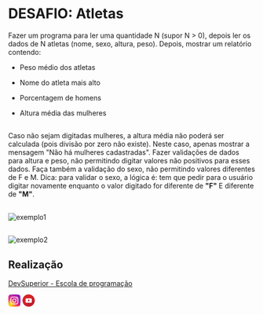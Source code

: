 <h1>DESAFIO: Atletas</h1>

Fazer um programa para ler uma quantidade N (supor N > 0), depois ler os dados de N atletas (nome,
sexo, altura, peso). Depois, mostrar um relatório contendo:

- Peso médio dos atletas

- Nome do atleta mais alto

- Porcentagem de homens

- Altura média das mulheres

  ##

Caso não sejam digitadas mulheres, a altura média não poderá ser calculada (pois divisão por zero não
existe). Neste caso, apenas mostrar a mensagem "Não há mulheres cadastradas".
Fazer validações de dados para altura e peso, não permitindo digitar valores não positivos para esses
dados. Faça também a validação do sexo, não permitindo valores diferentes de F e M.
Dica: para validar o sexo, a lógica é: tem que pedir para o usuário digitar novamente enquanto o valor
digitado for diferente de **"F"** E diferente de **"M"**.

##

![exemplo1](https://i.imgur.com/HmGUKcG.png)

##

![exemplo2](https://i.imgur.com/8A9nVZG.png)

## Realização

[DevSuperior - Escola de programação](https://devsuperior.com.br/)

[![DevSuperior no Instagram](https://raw.githubusercontent.com/devsuperior/bds-assets/main/ds/ig-icon.png)](https://instagram.com/devsuperior.ig) ![DevSuperior no Youtube](https://raw.githubusercontent.com/devsuperior/bds-assets/main/ds/yt-icon.png)